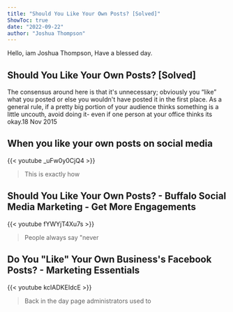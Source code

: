 ```yaml
---
title: "Should You Like Your Own Posts? [Solved]"
ShowToc: true 
date: "2022-09-22"
author: "Joshua Thompson" 
---
```


Hello, iam Joshua Thompson, Have a blessed day.
## Should You Like Your Own Posts? [Solved]
The consensus around here is that it's unnecessary; obviously you “like” what you posted or else you wouldn't have posted it in the first place. As a general rule, if a pretty big portion of your audience thinks something is a little uncouth, avoid doing it- even if one person at your office thinks its okay.18 Nov 2015

## When you like your own posts on social media
{{< youtube _uFw0y0CjQ4 >}}
>This is exactly how 

## Should You Like Your Own Posts? - Buffalo Social Media Marketing - Get More Engagements
{{< youtube fYWYjT4Xu7s >}}
>People always say "never 

## Do You "Like" Your Own Business's Facebook Posts? - Marketing Essentials
{{< youtube kcIADKEIdcE >}}
>Back in the day page administrators used to 

